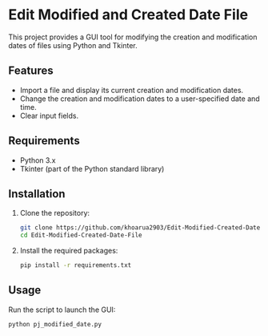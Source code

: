 # Edit Modified and Created Date File

This project provides a GUI tool for modifying the creation and modification dates of files using Python and Tkinter.

## Features

- Import a file and display its current creation and modification dates.
- Change the creation and modification dates to a user-specified date and time.
- Clear input fields.

## Requirements

- Python 3.x
- Tkinter (part of the Python standard library)

## Installation

1. Clone the repository:

    ```sh
    git clone https://github.com/khoarua2903/Edit-Modified-Created-Date-File.git
    cd Edit-Modified-Created-Date-File
    ```

2. Install the required packages:

    ```sh
    pip install -r requirements.txt
    ```

## Usage

Run the script to launch the GUI:

```sh
python pj_modified_date.py
